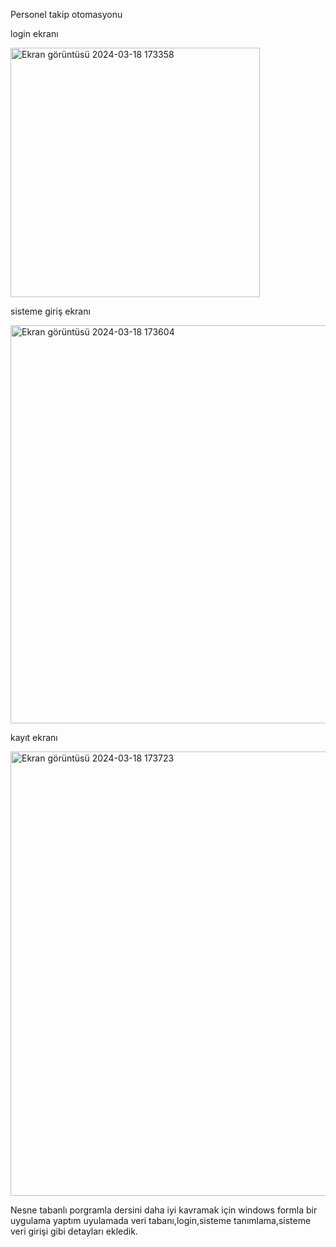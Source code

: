 Personel takip otomasyonu

login ekranı

<img width="399" alt="Ekran görüntüsü 2024-03-18 173358" src="https://github.com/vedataydinn/pers1/assets/163201453/2fe10c0d-b5b4-4e43-a0bf-99503b144041">

sisteme giriş ekranı

<img width="637" alt="Ekran görüntüsü 2024-03-18 173604" src="https://github.com/vedataydinn/pers1/assets/163201453/7d4c229a-e3e7-411e-8e77-82816d6ce772">

kayıt ekranı

<img width="711" alt="Ekran görüntüsü 2024-03-18 173723" src="https://github.com/vedataydinn/pers1/assets/163201453/fad1f0e4-4354-4627-ba79-ffcf0864f6ff">

Nesne tabanlı porgramla dersini daha iyi kavramak için windows formla bir uygulama yaptım uyulamada veri tabanı,login,sisteme tanımlama,sisteme veri girişi gibi detayları ekledik.

